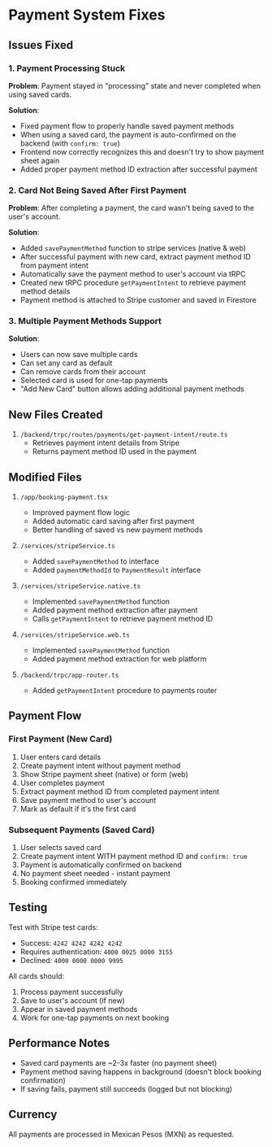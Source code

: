 # Payment System Fixes

## Issues Fixed

### 1. Payment Processing Stuck
**Problem**: Payment stayed in "processing" state and never completed when using saved cards.

**Solution**:
- Fixed payment flow to properly handle saved payment methods
- When using a saved card, the payment is auto-confirmed on the backend (with `confirm: true`)
- Frontend now correctly recognizes this and doesn't try to show payment sheet again
- Added proper payment method ID extraction after successful payment

### 2. Card Not Being Saved After First Payment
**Problem**: After completing a payment, the card wasn't being saved to the user's account.

**Solution**:
- Added `savePaymentMethod` function to stripe services (native & web)
- After successful payment with new card, extract payment method ID from payment intent
- Automatically save the payment method to user's account via tRPC
- Created new tRPC procedure `getPaymentIntent` to retrieve payment method details
- Payment method is attached to Stripe customer and saved in Firestore

### 3. Multiple Payment Methods Support
**Solution**:
- Users can now save multiple cards
- Can set any card as default
- Can remove cards from their account
- Selected card is used for one-tap payments
- "Add New Card" button allows adding additional payment methods

## New Files Created

1. `/backend/trpc/routes/payments/get-payment-intent/route.ts`
   - Retrieves payment intent details from Stripe
   - Returns payment method ID used in the payment

## Modified Files

1. `/app/booking-payment.tsx`
   - Improved payment flow logic
   - Added automatic card saving after first payment
   - Better handling of saved vs new payment methods

2. `/services/stripeService.ts`
   - Added `savePaymentMethod` to interface
   - Added `paymentMethodId` to `PaymentResult` interface

3. `/services/stripeService.native.ts`
   - Implemented `savePaymentMethod` function
   - Added payment method extraction after payment
   - Calls `getPaymentIntent` to retrieve payment method ID

4. `/services/stripeService.web.ts`
   - Implemented `savePaymentMethod` function
   - Added payment method extraction for web platform

5. `/backend/trpc/app-router.ts`
   - Added `getPaymentIntent` procedure to payments router

## Payment Flow

### First Payment (New Card)
1. User enters card details
2. Create payment intent without payment method
3. Show Stripe payment sheet (native) or form (web)
4. User completes payment
5. Extract payment method ID from completed payment intent
6. Save payment method to user's account
7. Mark as default if it's the first card

### Subsequent Payments (Saved Card)
1. User selects saved card
2. Create payment intent WITH payment method ID and `confirm: true`
3. Payment is automatically confirmed on backend
4. No payment sheet needed - instant payment
5. Booking confirmed immediately

## Testing

Test with Stripe test cards:
- Success: `4242 4242 4242 4242`
- Requires authentication: `4000 0025 0000 3155`
- Declined: `4000 0000 0000 9995`

All cards should:
1. Process payment successfully
2. Save to user's account (if new)
3. Appear in saved payment methods
4. Work for one-tap payments on next booking

## Performance Notes

- Saved card payments are ~2-3x faster (no payment sheet)
- Payment method saving happens in background (doesn't block booking confirmation)
- If saving fails, payment still succeeds (logged but not blocking)

## Currency

All payments are processed in Mexican Pesos (MXN) as requested.
